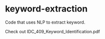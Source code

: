 # keyword-extraction
Code that uses NLP to extract keyword.

Check out IDC_409_Keyword_Identification.pdf

